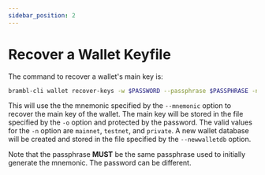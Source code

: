 ```yaml
---
sidebar_position: 2
---
```


# Recover a Wallet Keyfile

The command to recover a wallet's main key is:

```bash
brambl-cli wallet recover-keys -w $PASSWORD --passphrase $PASSPHRASE -n $NETWORK -o $KEY_FILE --newwalletdb $WALLET_DB --mnemonic this,is,an,example,of,a,mnemonic,string,that,contains,12,words
```

This will use the the mnemonic specified by the `--mnemonic` option to recover the main key of the wallet. The main key will be stored in the file specified by the `-o` option and protected by the password. The valid values for the `-n` option are `mainnet`, `testnet`, and `private`. A new wallet database will be created and stored in the file specified by the `--newwalletdb` option.

Note that the passphrase **MUST** be the same passphrase used to initially generate the mnemonic. The password can be different.
